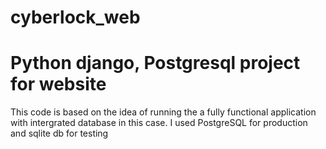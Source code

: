 # cyberlock_web

  # Python django, Postgresql project for website


  This code is based on the idea of running the a fully functional application with intergrated database
  in this case. I used PostgreSQL for production and sqlite db for testing  
